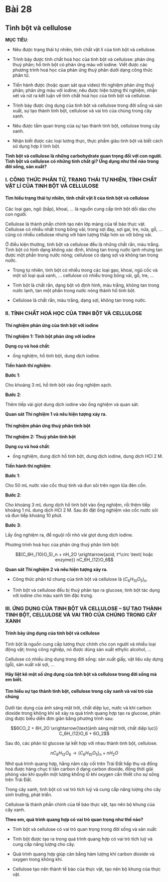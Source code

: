 # Bài 28
## Tinh bột và cellulose

**MỤC TIÊU**:

*   Nêu được trạng thái tự nhiên, tính chất vật lí của tinh bột và cellulose.

*   Trình bày được tính chất hoá học của tinh bột và cellulose: phản ứng thuỷ phân; hồ tinh bột có phản ứng màu với iodine. Viết được các phương trình hoá học của phản ứng thuỷ phân dưới dạng công thức phân tử.

*   Tiến hành được (hoặc quan sát qua video) thí nghiệm phản ứng thuỷ phân; phản ứng màu với iodine; nêu được hiện tượng thí nghiệm, nhận xét và rút ra kết luận về tính chất hoá học của tinh bột và cellulose.

*   Trình bày được ứng dụng của tinh bột và cellulose trong đời sống và sản xuất, sự tạo thành tinh bột, cellulose và vai trò của chúng trong cây xanh.

*   Nêu được tầm quan trọng của sự tạo thành tinh bột, cellulose trong cây xanh.

*   Nhận biết được các loại lương thực, thực phẩm giàu tinh bột và biết cách sử dụng hợp lí tinh bột.

**Tinh bột và cellulose là những carbohydrate quan trọng đối với con người. Tinh bột và cellulose có những tính chất gì? Ứng dụng như thế nào trong đời sống, sản xuất?**

### I. CÔNG THỨC PHÂN TỬ, TRẠNG THÁI TỰ NHIÊN, TÍNH CHẤT VẬT LÍ CỦA TINH BỘT VÀ CELLULOSE

#### Tìm hiểu trạng thái tự nhiên, tính chất vật lí của tinh bột và cellulose

Các loại gạo, ngô (bắp), khoai, ... là nguồn cung cấp tinh bột dồi dào cho con người.

Cellulose là thành phần chính tạo nên lớp màng của tế bào thực vật. Cellulose có nhiều nhất trong bông vải; trong sợi đay, sợi gai, tre, nứa, gỗ, ... cũng có nhiều cellulose nhưng với hàm lượng thấp hơn so với bông vải.

Ở điều kiện thường, tinh bột và cellulose đều là những chất rắn, màu trắng. Tinh bột có hình dạng không xác định, không tan trong nước lạnh nhưng tan được một phần trong nước nóng; cellulose có dạng sợi và không tan trong nước.

*   Trong tự nhiên, tinh bột có nhiều trong các loại gạo, khoai, ngũ cốc và một số loại quả xanh, ... cellulose có nhiều trong bông vải, gỗ, tre, ...

*   Tinh bột là chất rắn, dạng bột vô định hình, màu trắng, không tan trong nước lạnh, tan một phần trong nước nóng thành hồ tinh bột.

*   Cellulose là chất rắn, màu trắng, dạng sợi, không tan trong nước.

### II. TÍNH CHẤT HOÁ HỌC CỦA TINH BỘT VÀ CELLULOSE

#### Thí nghiệm phản ứng của tinh bột với iodine

**Thí nghiệm 1: Tinh bột phản ứng với iodine**

**Dụng cụ và hoá chất**:

*   ống nghiệm, hồ tinh bột, dung dịch iodine.

**Tiến hành thí nghiệm**:

**Bước 1**:

Cho khoảng 3 mL hồ tinh bột vào ống nghiệm sạch.

**Bước 2**:

Thêm tiếp vài giọt dung dịch iodine vào ống nghiệm và quan sát.

**Quan sát Thí nghiệm 1 và nêu hiện tượng xảy ra.**

#### Thí nghiệm phản ứng thuỷ phân tinh bột

**Thí nghiệm 2: Thuỷ phân tinh bột**

**Dụng cụ và hoá chất**:

*   ống nghiệm, dung dịch hồ tinh bột, dung dịch iodine, dung dịch HCl 2 M.

**Tiến hành thí nghiệm**:

**Bước 1**:

Cho 50 mL nước vào cốc thuỷ tinh và đun sôi trên ngọn lửa đèn cồn.

**Bước 2**:

Cho khoảng 3 mL dung dịch hồ tinh bột vào ống nghiệm, rồi thêm tiếp khoảng 1 mL dung dịch HCl 2 M. Sau đó đặt ống nghiệm vào cốc nước sôi và đun tiếp khoảng 10 phút.

**Bước 3**:

Lấy ống nghiệm ra, để nguội rồi nhỏ vài giọt dung dịch iodine.

Phương trình hoá học của phản ứng thuỷ phân tinh bột:

$$(C_6H_{10}O_5)_n + nH_2O \xrightarrow{acid, t^\circ \text{ hoặc enzyme}} nC_6H_{12}O_6$$

**Quan sát Thí nghiệm 2 và nêu hiện tượng xảy ra.**

*   Công thức phân tử chung của tinh bột và cellulose là $(C_6H_{10}O_5)_n$.

*   Tinh bột và cellulose đều bị thuỷ phân tạo ra glucose, tinh bột tác dụng với iodine cho màu xanh tím đặc trưng.

### III. ỨNG DỤNG CỦA TINH BỘT VÀ CELLULOSE – SỰ TẠO THÀNH TINH BỘT, CELLULOSE VÀ VAI TRÒ CỦA CHÚNG TRONG CÂY XANH

#### Trình bày ứng dụng của tinh bột và cellulose

Tinh bột là nguồn cung cấp lương thực chính cho con người và nhiều loại động vật; trong công nghiệp, nó được dùng sản xuất ethylic alcohol, ...

Cellulose có nhiều ứng dụng trong đời sống: sản xuất giấy, vật liệu xây dựng (gỗ), sản xuất vải sợi, ...

**Hãy liệt kê một số ứng dụng của tinh bột và cellulose trong đời sống mà em biết.**

#### Tìm hiểu sự tạo thành tinh bột, cellulose trong cây xanh và vai trò của chúng

Dưới tác dụng của ánh sáng mặt trời, chất diệp lục, nước và khí carbon dioxide trong không khí sẽ xảy ra quá trình quang hợp tạo ra glucose, phản ứng được biểu diễn đơn giản bằng phương trình sau:

$$6CO_2 + 6H_2O \xrightarrow{\text{ánh sáng mặt trời, chất diệp lục}} C_6H_{12}O_6 + 6O_2$$

Sau đó, các phân tử glucose lại kết hợp với nhau thành tinh bột, cellulose.

$$nC_6H_{12}O_6 \rightarrow (C_6H_{10}O_5)_n + nH_2O$$

Nhờ quá trình quang hợp, hằng năm cây cối trên Trái Đất hấp thụ và đồng hoá được hàng chục tỉ tấn carbon ở dạng carbon dioxide, đồng thời giải phóng vào khí quyển một lượng khổng lồ khí oxygen cần thiết cho sự sống trên Trái Đất.

Trong cây xanh, tinh bột có vai trò tích luỹ và cung cấp năng lượng cho cây sinh trưởng, phát triển.

Cellulose là thành phần chính của tế bào thực vật, tạo nên bộ khung của cây xanh.

**Theo em, quá trình quang hợp có vai trò quan trọng như thế nào?**

*   Tinh bột và cellulose có vai trò quan trọng trong đời sống và sản xuất:

*   Tinh bột được tạo ra trong quá trình quang hợp có vai trò tích luỹ và cung cấp năng lượng cho cây.

*   Quá trình quang hợp giúp cân bằng hàm lượng khí carbon dioxide và oxygen trong không khí.

*   Cellulose tạo nên thành tế bào của thực vật, tạo nên bộ khung của thực vật.
